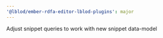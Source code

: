 ```yaml
---
'@lblod/ember-rdfa-editor-lblod-plugins': major
---
```


Adjust snippet queries to work with new snippet data-model

